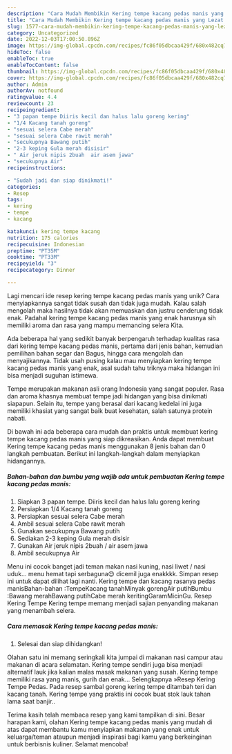 ```yaml
---
description: "Cara Mudah Membikin Kering tempe kacang pedas manis yang Lezat Sekali"
title: "Cara Mudah Membikin Kering tempe kacang pedas manis yang Lezat Sekali"
slug: 1577-cara-mudah-membikin-kering-tempe-kacang-pedas-manis-yang-lezat-sekali
category: Uncategorized
date: 2022-12-03T17:00:50.896Z
image: https://img-global.cpcdn.com/recipes/fc86f05dbcaa429f/680x482cq70/kering-tempe-kacang-pedas-manis-foto-resep-utama.jpg
hideToc: false
enableToc: true
enableTocContent: false
thumbnail: https://img-global.cpcdn.com/recipes/fc86f05dbcaa429f/680x482cq70/kering-tempe-kacang-pedas-manis-foto-resep-utama.jpg
cover: https://img-global.cpcdn.com/recipes/fc86f05dbcaa429f/680x482cq70/kering-tempe-kacang-pedas-manis-foto-resep-utama.jpg
author: Admin
authorAv: notfound
ratingvalue: 4.4
reviewcount: 23
recipeingredient:
- "3 papan tempe Diiris kecil dan halus lalu goreng kering"
- "1/4 Kacang tanah goreng"
- "sesuai selera Cabe merah"
- "sesuai selera Cabe rawit merah"
- "secukupnya Bawang putih"
- "2-3 keping Gula merah disisir"
- " Air jeruk nipis 2buah  air asem jawa"
- "secukupnya Air"
recipeinstructions:

- "Sudah jadi dan siap dinikmati!"
categories:
- Resep
tags:
- kering
- tempe
- kacang

katakunci: kering tempe kacang 
nutrition: 175 calories
recipecuisine: Indonesian
preptime: "PT35M"
cooktime: "PT33M"
recipeyield: "3"
recipecategory: Dinner

---
```





Lagi mencari ide resep kering tempe kacang pedas manis yang unik? Cara menyiapkannya sangat tidak susah dan tidak juga mudah. Kalau salah mengolah maka hasilnya tidak akan memuaskan dan justru cenderung tidak enak. Padahal kering tempe kacang pedas manis yang enak harusnya sih memiliki aroma dan rasa yang mampu memancing selera Kita.





Ada beberapa hal yang sedikit banyak berpengaruh terhadap kualitas rasa dari kering tempe kacang pedas manis, pertama dari jenis bahan, kemudian pemilihan bahan segar dan Bagus, hingga cara mengolah dan menyajikannya. Tidak usah pusing kalau mau menyiapkan kering tempe kacang pedas manis yang enak,      asal sudah tahu triknya maka hidangan ini bisa menjadi suguhan istimewa.














Tempe merupakan makanan asli orang Indonesia yang sangat populer. Rasa dan aroma khasnya membuat tempe jadi hidangan yang bisa dinikmati siapapun. Selain itu, tempe yang berasal dari kacang kedelai ini juga memiliki khasiat yang sangat baik buat kesehatan, salah satunya protein nabati.






Di bawah ini ada beberapa cara mudah dan praktis untuk membuat kering tempe kacang pedas manis yang siap dikreasikan. Anda dapat membuat Kering tempe kacang pedas manis menggunakan 8 jenis bahan dan 0 langkah pembuatan. Berikut ini langkah-langkah dalam menyiapkan hidangannya.

<!--inarticleads1-->

##### Bahan-bahan dan bumbu yang wajib ada untuk pembuatan Kering tempe kacang pedas manis:

1. Siapkan 3 papan tempe. Diiris kecil dan halus lalu goreng kering
1. Persiapkan 1/4 Kacang tanah goreng
1. Persiapkan sesuai selera Cabe merah
1. Ambil sesuai selera Cabe rawit merah
1. Gunakan secukupnya Bawang putih
1. Sediakan 2-3 keping Gula merah disisir
1. Gunakan  Air jeruk nipis 2buah / air asem jawa
1. Ambil secukupnya Air


Menu ini cocok banget jadi teman makan nasi kuning, nasi liwet / nasi uduk… menu hemat tapi serbaguna😍 dicemil juga enakkkk. Simpan resep ini untuk dapat dilihat lagi nanti. Kering tempe dan kacang rasanya pedas manisBahan-bahan :TempeKacang tanahMinyak gorengAir putihBumbu :Bawang merahBawang putihCabe merah keritingGaramMicinGu. Resep Kering Tempe Kering tempe memang menjadi sajian penyanding makanan yang menambah selera. 

<!--inarticleads2-->

##### Cara memasak Kering tempe kacang pedas manis:


1. Selesai dan siap dihidangkan!

Olahan satu ini memang seringkali kita jumpai di makanan nasi campur atau makanan di acara selamatan. Kering tempe sendiri juga bisa menjadi alternatif lauk jika kalian malas masak makanan yang susah. Kering tempe memiliki rasa yang manis, gurih dan enak… Selengkapnya »Resep Kering Tempe Pedas. Pada resep sambal goreng kering tempe ditambah teri dan kacang tanah. Kering tempe yang praktis ini cocok buat stok lauk tahan lama saat banjir.. 

Terima kasih telah membaca resep yang kami tampilkan di sini. Besar harapan kami, olahan Kering tempe kacang pedas manis yang mudah di atas dapat membantu kamu menyiapkan makanan yang enak untuk keluarga/teman ataupun menjadi inspirasi bagi kamu yang berkeinginan untuk berbisnis kuliner. Selamat mencoba!
